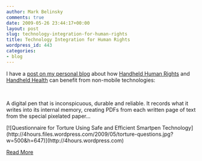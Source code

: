 ```yaml
---
author: Mark Belinsky
comments: true
date: 2009-05-26 23:44:17+00:00
layout: post
slug: technology-integration-for-human-rights
title: Technology Integration for Human Rights
wordpress_id: 443
categories:
- blog
---
```


I have a [post on my personal blog](http://4hours.wordpress.com/2009/05/11/technology-for-human-rights/) about how [Handheld Human Rights](http://www.netsquared.org/projects/handheld-human-rights) and [Handheld Health](http://www.netsquared.org/projects/handheld-health) can benefit from non-mobile technologies:

 

A digital pen that is inconspicuous, durable and reliable. It records what it writes into its internal memory, creating PDFs from each written page of text from the special pixelated paper...

<caption id="" align="alignnone" width="500" caption="Questionnaire for Torture Using Safe and Efficient Smartpen Technology">[![Questionnaire for Torture Using Safe and Efficient Smartpen Technology](http://4hours.files.wordpress.com/2009/05/torture-questions.jpg?w=500&h=647)](http://4hours.wordpress.com)</caption>

[Read More](http://4hours.wordpress.com/2009/05/11/technology-for-human-rights/)
